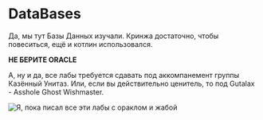 # DataBases

Да, мы тут Базы Данных изучали. Кринжа достаточно, чтобы повеситься, ещё и котлин использовался.

**НЕ БЕРИТЕ ORACLE**

А, ну и да, все лабы требуется сдавать под аккомпанемент группы Казённый Унитаз. Или, если вы действительно ценитель, то под Gutalax - Asshole Ghost Wishmaster.

![Я, пока писал все эти лабы с ораклом и жабой](https://sun9-34.userapi.com/impg/iwQKil5xRH26JWBZf05PDxabBRIe03oEXWmZBA/kd58izSXe2M.jpg?size=857x443&quality=96&proxy=1&sign=4961d2a9e98cb6cf9b1793b56d06c2b3&type=album)
